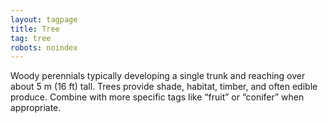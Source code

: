 ```yaml
---
layout: tagpage
title: Tree
tag: tree
robots: noindex
---
```


Woody perennials typically developing a single trunk and reaching over about 5 m (16 ft) tall. Trees provide shade, habitat, timber, and often edible produce. Combine with more specific tags like “fruit” or “conifer” when appropriate.
